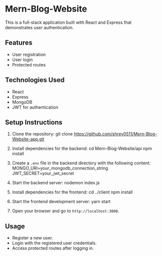 # Mern-Blog-Website
 
This is a full-stack application built with React and Express that demonstrates user authentication.

## Features

- User registration
- User login
- Protected routes

## Technologies Used

- React
- Express
- MongoDB
- JWT for authentication

## Setup Instructions

1. Clone the repository:
git clone https://github.com/shrey0511/Mern-Blog-Website-app.git


2. Install dependencies for the backend:
cd Mern-Blog-Website/api
npm install


3. Create a `.env` file in the backend directory with the following content:
MONGO_URI=your_mongodb_connection_string
JWT_SECRET=your_jwt_secret


4. Start the backend server:
nodemon index.js


5. Install dependencies for the frontend:
cd ../client
npm install


6. Start the frontend development server:
yarn start


7. Open your browser and go to `http://localhost:3000`.

## Usage

- Register a new user.
- Login with the registered user credentials.
- Access protected routes after logging in.
